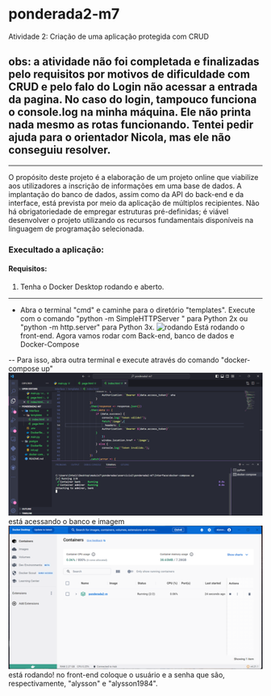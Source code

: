 # ponderada2-m7
Atividade 2: Criação de uma aplicação protegida com CRUD

obs: a atividade não foi completada e finalizadas pelo requisitos por motivos de dificuldade com CRUD e pelo falo do Login não acessar a entrada da pagina. No caso do login, tampouco funciona o console.log na minha máquina. Ele não printa nada mesmo as rotas funcionando. Tentei pedir ajuda para o orientador Nicola, mas ele não conseguiu resolver.
---
---
O propósito deste projeto é a elaboração de um projeto online que viabilize aos utilizadores a inscrição de informações em uma base de dados. A implantação do banco de dados, assim como da API do back-end e da interface, está prevista por meio da aplicação de múltiplos recipientes. Não há obrigatoriedade de empregar estruturas pré-definidas; é viável desenvolver o projeto utilizando os recursos fundamentais disponíveis na linguagem de programação selecionada.

###  Execultado a aplicação:

#### Requisitos: 
1. Tenha o Docker Desktop rodando e aberto.

---
-  Abra o terminal "cmd" e caminhe para o diretório "templates". Execute com o comando "python -m SimpleHTTPServer
" para Python 2x ou "python -m http.server" para Python 3x.
![rodando](../../exercicio2/ponderada2-m7/img/pythonServer.png)
Está rodando o front-end. Agora vamos rodar com Back-end, banco de dados e Docker-Compose

-- Para isso, abra outra terminal e execute através do comando "docker-compose up"
![](img/dockeracertou.png)
está acessando o banco e imagem
![](img/docker.png)
está rodando!
no front-end coloque o usuário e a senha que são, respectivamente, "alysson" e "alysson1984".



